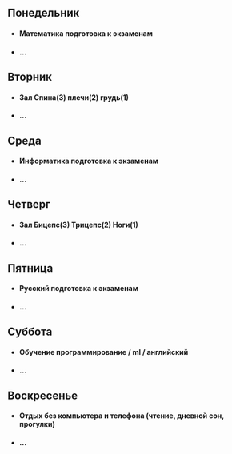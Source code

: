 ## Понедельник 
* #### Математика подготовка к экзаменам
* #### ...
## Вторник 
* #### Зал Спина(3) плечи(2) грудь(1)
* #### ...
## Среда
* #### Информатика подготовка к экзаменам
* #### ...
## Четверг
* #### Зал Бицепс(3) Трицепс(2) Ноги(1)
* #### ...
## Пятница 
* #### Русский подготовка к экзаменам
* #### ...
## Cуббота
* #### Обучение программирование / ml / английский
* #### ...
## Воскресенье
* #### Отдых без компьютера и телефона (чтение, дневной сон, прогулки)
* #### ...

